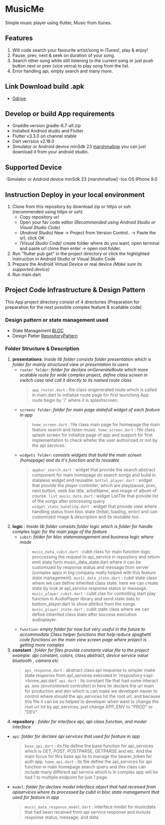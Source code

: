 # MusicMe

Simple music player using flutter, Music from Itunes.

## Features

1. Will code search your favourite artist/song in iTunes!, play & enjoy!
2. Pause, prev, next & seek on duration of your song.
3. Search other song while still listening to the current song or just push button next or prev (vice verca) to play song from the list.
4. Error handling api, empty search and many more.

## Link Download build .apk

- [Gdrive](https://drive.google.com/drive/folders/1GDyKWi5HYKpWxIc0qzZpzV_lndV4Cxec?usp=sharing)

## Develop or build App requirements

- Graddle version gradle-6.7-all.zip
- installed Android studio and Flutter
- Flutter v3.3.0 on channel stable
- Dart verrsion v2.18.0
- Simulator or Android device minSdk 23 [marshmallow](https://androidsdkoffline.blogspot.com/p/android-sdk-60-api-23-marshmallow.html) you can just download it from your android studio.

## Supported Device

-Simulator or Android device minSdk 23 [marshmallow]
-Ios OS IPhone 9.0

## Instruction Deploy in your local environment

1. Clone from this repository by download zip or https or ssh (recommended using https or ssh)
   - Copy repository url
   - Open your fav code editor _(Recommended using Android Studio or Visual Studio Code)_
   - _(Android Studio)_ New -> Project from Version Control.. -> Paste the url, click OK
   - _(Visual Studio Code)_ create folder where do you want, open terminal and paste url clone then enter -> open root folder.
2. Run "flutter pub get" in the project directory or click the highlighted instruction in Android Studio or Visual Studio Code
3. Prepare the Android Virtual Device or real device _(Make sure its supported device)_
4. Run main.dart

## Project Code Infrastructure & Design Pattern

This App project directory consist of 4 directories (Preparation for preparation for the next possible complex feature & scallable code)

### Design pattern or state management used

- State Management [BLOC](https://bloclibrary.dev/#/)
- Design Patter [RepositoryPattern](https://blog.logrocket.com/implementing-repository-pattern-flutter/#:~:text=Flutter%20developers%20use%20various%20design,widgets%20into%20private%20methods%2Fclasses.)

### Folder Structure & Description

1. **presentations**: _Inside lib folder consists folder presentation which is folder for mainly structured view or presentation to users_
   - `router folder`: _folder for declare onGenerateRoute which more scalable route for wide complex project, define class screen in switch case and call it directly to its named route class_
     > `app_router.dart` : file class ongenerated route which is called in main.dart to initialize route page for first launching App route begin by '/' where it is splashscreen.
   - `screens folder`: _folder for main page statefull widget of each feature in app_
     > `home_screen.dart` : file class main page for homepage the main feature search and listen music.
     > `home_screen.dart` : file class splash screen for initialize page of app and support for first implementation to check wheter the user authorized or not by the api services.
   - `widgets folder`: _consists widgets that build the main screen (homepage) and do it's function and its reusable_
     > `appbar_search.dart` : widget that provide the search abstract component for main homepage do search songs and build in stateless widget and reusable.
     > `bottol_player.dart` : widget that provide the player controller, which are play/pause, prev, next button, seek bar title, artistName, and image of album of course.
     > `list_music_data.dart` : widget ListTile that provide list of the songs after processing query.
     > `widget_state_handling.dart` : widget that provide view where handling status from bloc state (Initial, loading, error) and can customized image & description and its reusable too.
2. **logic** : _Inside lib folder consists folder logic which is folder for handle complex logic for the main page of the feature_
   - `cubit`: _folder for bloc statemanagement and business logic where made_
     > `music_data_cubit.dart` : cubit class for main function logic proccessing the request to api_service in repository and return emit state form music_data_state.dart where it can be customized by response status and message from server (complex apps in big company really helped with this feature state management).
     > `music_data_state.dart` : cubit state class where we can define inherited class state. here we can create state by look at api_service response status or message.
     > `music_player_cubit.dart` : cubit clas for controlling start play function in AudioPlayer library and send state data to bottom_player.dart to show attribut from the songs.
     > `music_player_state.dart` : cubit state class where we can define inherited class state after success execution audioplayer.
   - `function`: _empty folder for now but very useful in the future to accommodate Class helper functions that help reduce spaghetti code functions on the main view screen page where project is getting more complex_
3. **constant** : _folder for files provide constants value file to the project example: api constant, colors, class abstract, device service value bluetooth , camera etc_
   > `api_response.dart` : abstract class api response to simpler make state response from api_services executed in 'respository->api->home_api.dart'
   > `api.dart` : its constant file that had some interact as .env (environtment controller) in here im declare the url main for production and dev which is can make we developer easier to control where should the api_services hit the root url, and because this file it can be so helped to developer when want to change the root url hit by api_services, just change APP_ENV to "PROD" or "DEV".
4. **repository** : _folder for interface api, api class function, and model interface_
- `api`: _folder for declare api services that used for feature in app_
  > `base_api.dart` : its file define the base function for api_services which is GET, POST, POSTPARSE, GETPARSE and etc. And the main focus for this base api its to manage the bearer_token for auth app.
  > `home_api.dart` : its file define the api_services for api function in main homepage search query and this class can include many different api service which is in complex app will be had 1 to multiple endpoint for just 1 page.
- `model`: _folder for declare model interface object that had received from apiservices where its processed by cubit in bloc state management that used for feature in app_
  > `music_data_response_model.dart` : interface model for musicdata that had been received from api service response and include response status, message, and data.
